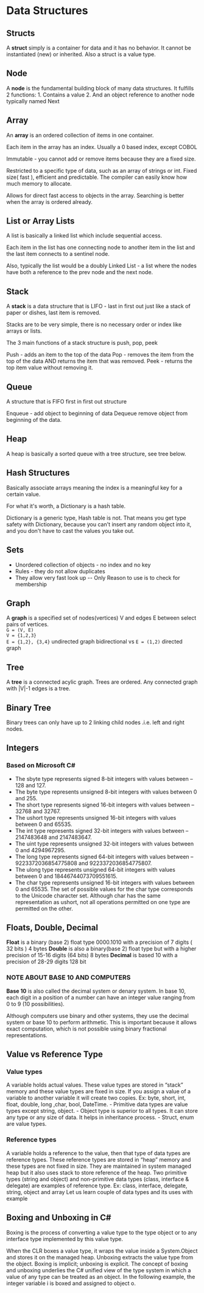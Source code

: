 # Data Structures

## Structs
A **struct** simply is a container for data and it has no behavior. It cannot be instantiated (new) or inherited.
Also a struct is a value type.

## Node
A **node** is the fundamental building block of many data structures.
It fulfills 2 functions:
	1. Contains a value
	2. And an object reference to another node typically named Next

## Array
An **array** is an ordered collection of items in one container.

Each item in the array has an index. Usually a 0 based index, except COBOL

Immutable - you cannot add or remove items because they are a fixed size.

Restricted to a specific type of data, such as an array of strings or int. Fixed size( fast ), efficient and predictable. The compiler can easily know how much memory to allocate.

Allows for direct fast access to objects in the array. Searching is better when the array is ordered already.

## List or Array Lists
A list is basically a linked list which include sequential access.

Each item in the list has one connecting node to another item in the list and the last item connects to a sentinel node.

Also, typically the list would be a doubly Linked List - a list where the nodes have both a reference to the prev node and the next node.

## Stack
A **stack** is a data structure that is LIFO - last in first out just like a stack of paper or dishes, last item is removed.

Stacks are to be very simple, there is no necessary order or index like arrays or lists. 

The 3 main functions of a  stack structure is push, pop, peek

Push - adds an item to the top of the data
Pop - removes the item from the top of the data AND returns the item that was removed.
Peek - returns the top item value without removing it.

## Queue
A structure that is FIFO first in first out structure

Enqueue - add object to beginning of data
Dequeue remove object from beginning of the data.

## Heap
A heap is basically a sorted queue with a tree structure, see tree below.

## Hash Structures
Basically associate arrays meaning the index is a meaningful key for a certain value.

For what it's worth, a Dictionary is a hash table.

Dictionary is a generic type, Hash table is not. That means you get type safety with Dictionary, because you can't insert any random object into it, and you don't have to cast the values you take out.

## Sets
- Unordered collection of objects - no index and no key
- Rules - they do not allow duplicates
- They allow very fast look up
-- Only Reason to use is to check for membership

## Graph
A **graph** is a specified set of nodes(vertices) V and edges E between select pairs of vertices.<br>
 `G = (V, E)` <br>
 `V = {1,2,3}` <br>
 `E = {1,2}, {3,4}` undirected graph bidirectional vs `E = (1,2)` directed graph

## Tree
A **tree** is a connected acylic graph. Trees are ordered. Any connected graph with |V|-1 edges is a tree.

## Binary Tree
Binary trees can only have up to 2 linking child nodes .i.e. left and right nodes.

## Integers
### Based on Microsoft C#
- The sbyte type represents signed 8-bit integers with values between –128 and 127.
- The byte type represents unsigned 8-bit integers with values between 0 and 255.
- The short type represents signed 16-bit integers with values between –32768 and 32767.
- The ushort type represents unsigned 16-bit integers with values between 0 and 65535.
- The int type represents signed 32-bit integers with values between –2147483648 and 2147483647.
- The uint type represents unsigned 32-bit integers with values between 0 and 4294967295.
- The long type represents signed 64-bit integers with values between –9223372036854775808 and 9223372036854775807.
- The ulong type represents unsigned 64-bit integers with values between 0 and 18446744073709551615.
- The char type represents unsigned 16-bit integers with values between 0 and 65535. The set of possible values for the char type corresponds to the Unicode character set. Although char has the same representation as ushort, not all operations permitted on one type are permitted on the other.

## Floats, Double, Decimal

**Float** is a binary (base 2)  float type 0000.1010 with a precision of 7 digits ( 32 bits ) 4 bytes
**Double** is also a binary(base 2) float type but with a higher precision of 15-16 digits (64 bits) 8 bytes
**Decimal** is based 10 with a precision of 28-29 digits 128 bit 

### NOTE ABOUT BASE 10 AND COMPUTERS
**Base 10** is also called the decimal system or denary system. In base 10, each digit in a position of a number can have an integer value ranging from 0 to 9 (10 possibilities).

Although computers use binary and other systems, they use the decimal system or base 10 to perform arithmetic. This is important because it allows exact computation, which is not possible using binary fractional representations.

## Value vs Reference Type
### Value types
A variable holds actual values. These value types are stored in “stack” memory and these value types are fixed in size. If you assign a value of a variable to another variable it will create two copies.
Ex: byte, short, int, float, double, long ,char, bool, DateTime.
	- Primitive data types are value types except string, object.
	- Object type is superior to all types. It can store any type or any size of data. It helps in inheritance process.
	- Struct, enum are value types.

### Reference types
A variable holds a reference to the value, then that type of data types are reference types. These reference types are stored in “heap” memory and these types are not fixed in size.  They are maintained in system managed heap but it also uses stack to store reference of the heap. Two primitive types (string and object) and non-primitive data types (class, interface & delegate) are examples of reference type.
Ex:   class, interface, delegate, string, object and array
Let us learn couple of data types and its uses with example

## Boxing and Unboxing in C#
Boxing is the process of converting a value type to the type object or to any interface type implemented by this value type. 

When the CLR boxes a value type, it wraps the value inside a System.Object and stores it on the managed heap. Unboxing extracts the value type from the object. Boxing is implicit; unboxing is explicit. The concept of boxing and unboxing underlies the C# unified view of the type system in which a value of any type can be treated as an object.
In the following example, the integer variable i is boxed and assigned to object o.
